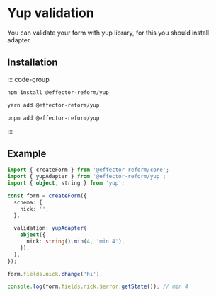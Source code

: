 #  Yup validation

You can validate your form with yup library, for this
you should install adapter.

## Installation

::: code-group
```bash [npm]
npm install @effector-reform/yup
```
```bash [yarn]
yarn add @effector-reform/yup
```
```bash [pnpm]
pnpm add @effector-reform/yup
```
:::

## Example

```ts
import { createForm } from '@effector-reform/core';
import { yupAdapter } from '@effector-reform/yup';
import { object, string } from 'yup';

const form = createForm({
  schema: {
    nick: '',
  },

  validation: yupAdapter(
    object({
      nick: string().min(4, 'min 4'),
    }),
  ),
});

form.fields.nick.change('hi');

console.log(form.fields.nick.$error.getState()); // min 4
```
